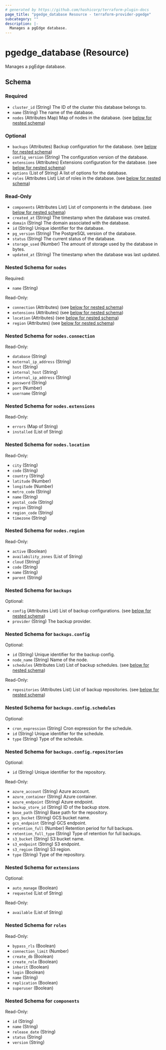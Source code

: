 ```yaml
---
# generated by https://github.com/hashicorp/terraform-plugin-docs
page_title: "pgedge_database Resource - terraform-provider-pgedge"
subcategory: ""
description: |-
  Manages a pgEdge database.
---
```


# pgedge_database (Resource)

Manages a pgEdge database.



<!-- schema generated by tfplugindocs -->
## Schema

### Required

- `cluster_id` (String) The ID of the cluster this database belongs to.
- `name` (String) The name of the database.
- `nodes` (Attributes Map) Map of nodes in the database. (see [below for nested schema](#nestedatt--nodes))

### Optional

- `backups` (Attributes) Backup configuration for the database. (see [below for nested schema](#nestedatt--backups))
- `config_version` (String) The configuration version of the database.
- `extensions` (Attributes) Extensions configuration for the database. (see [below for nested schema](#nestedatt--extensions))
- `options` (List of String) A list of options for the database.
- `roles` (Attributes List) List of roles in the database. (see [below for nested schema](#nestedatt--roles))

### Read-Only

- `components` (Attributes List) List of components in the database. (see [below for nested schema](#nestedatt--components))
- `created_at` (String) The timestamp when the database was created.
- `domain` (String) The domain associated with the database.
- `id` (String) Unique identifier for the database.
- `pg_version` (String) The PostgreSQL version of the database.
- `status` (String) The current status of the database.
- `storage_used` (Number) The amount of storage used by the database in bytes.
- `updated_at` (String) The timestamp when the database was last updated.

<a id="nestedatt--nodes"></a>
### Nested Schema for `nodes`

Required:

- `name` (String)

Read-Only:

- `connection` (Attributes) (see [below for nested schema](#nestedatt--nodes--connection))
- `extensions` (Attributes) (see [below for nested schema](#nestedatt--nodes--extensions))
- `location` (Attributes) (see [below for nested schema](#nestedatt--nodes--location))
- `region` (Attributes) (see [below for nested schema](#nestedatt--nodes--region))

<a id="nestedatt--nodes--connection"></a>
### Nested Schema for `nodes.connection`

Read-Only:

- `database` (String)
- `external_ip_address` (String)
- `host` (String)
- `internal_host` (String)
- `internal_ip_address` (String)
- `password` (String)
- `port` (Number)
- `username` (String)


<a id="nestedatt--nodes--extensions"></a>
### Nested Schema for `nodes.extensions`

Read-Only:

- `errors` (Map of String)
- `installed` (List of String)


<a id="nestedatt--nodes--location"></a>
### Nested Schema for `nodes.location`

Read-Only:

- `city` (String)
- `code` (String)
- `country` (String)
- `latitude` (Number)
- `longitude` (Number)
- `metro_code` (String)
- `name` (String)
- `postal_code` (String)
- `region` (String)
- `region_code` (String)
- `timezone` (String)


<a id="nestedatt--nodes--region"></a>
### Nested Schema for `nodes.region`

Read-Only:

- `active` (Boolean)
- `availability_zones` (List of String)
- `cloud` (String)
- `code` (String)
- `name` (String)
- `parent` (String)



<a id="nestedatt--backups"></a>
### Nested Schema for `backups`

Optional:

- `config` (Attributes List) List of backup configurations. (see [below for nested schema](#nestedatt--backups--config))
- `provider` (String) The backup provider.

<a id="nestedatt--backups--config"></a>
### Nested Schema for `backups.config`

Optional:

- `id` (String) Unique identifier for the backup config.
- `node_name` (String) Name of the node.
- `schedules` (Attributes List) List of backup schedules. (see [below for nested schema](#nestedatt--backups--config--schedules))

Read-Only:

- `repositories` (Attributes List) List of backup repositories. (see [below for nested schema](#nestedatt--backups--config--repositories))

<a id="nestedatt--backups--config--schedules"></a>
### Nested Schema for `backups.config.schedules`

Optional:

- `cron_expression` (String) Cron expression for the schedule.
- `id` (String) Unique identifier for the schedule.
- `type` (String) Type of the schedule.


<a id="nestedatt--backups--config--repositories"></a>
### Nested Schema for `backups.config.repositories`

Optional:

- `id` (String) Unique identifier for the repository.

Read-Only:

- `azure_account` (String) Azure account.
- `azure_container` (String) Azure container.
- `azure_endpoint` (String) Azure endpoint.
- `backup_store_id` (String) ID of the backup store.
- `base_path` (String) Base path for the repository.
- `gcs_bucket` (String) GCS bucket name.
- `gcs_endpoint` (String) GCS endpoint.
- `retention_full` (Number) Retention period for full backups.
- `retention_full_type` (String) Type of retention for full backups.
- `s3_bucket` (String) S3 bucket name.
- `s3_endpoint` (String) S3 endpoint.
- `s3_region` (String) S3 region.
- `type` (String) Type of the repository.




<a id="nestedatt--extensions"></a>
### Nested Schema for `extensions`

Optional:

- `auto_manage` (Boolean)
- `requested` (List of String)

Read-Only:

- `available` (List of String)


<a id="nestedatt--roles"></a>
### Nested Schema for `roles`

Read-Only:

- `bypass_rls` (Boolean)
- `connection_limit` (Number)
- `create_db` (Boolean)
- `create_role` (Boolean)
- `inherit` (Boolean)
- `login` (Boolean)
- `name` (String)
- `replication` (Boolean)
- `superuser` (Boolean)


<a id="nestedatt--components"></a>
### Nested Schema for `components`

Read-Only:

- `id` (String)
- `name` (String)
- `release_date` (String)
- `status` (String)
- `version` (String)
